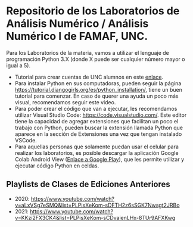 # Repositorio de los Laboratorios de Análisis Numérico / Análisis Numérico I de FAMAF, UNC.

Para los Laboratorios de la materia, vamos a utilizar el lenguaje de programación Python 3.X (donde X puede ser cualquier número mayor o igual a 5).

- Tutorial para crear cuentas de UNC alumnos en este [enlace](https://drive.google.com/file/d/11nR71cR_xZZSinTbtU7BlExpZlywc0LO/view?usp=sharing).
- Para instalar Python en sus computadoras, pueden seguir la página https://tutorial.djangogirls.org/es/python_installation/, tiene un buen tutorial para comenzar. En caso de querer una ayuda un poco más visual, recomendamos seguir este video.
- Para poder crear el código que van a ejecutar, les recomendamos utilizar Visual Studio Code: https://code.visualstudio.com/. Este editor tiene la capacidad de agregar extensiones que facilitan un poco el trabajo con Python, pueden buscar la extensión llamada Python que aparece en la sección de Extensiones una vez que tengan instalado VSCode.
- Para aquellas personas que solamente puedan usar el celular para realizar los laboratorios, es posible descargar la aplicación Google Colab Android View ([Enlace a Google Play](https://play.google.com/store/apps/details?id=com.WeDevelopinPk.colabandroidwebview)), que les permite utilizar y ejecutar código Python en celdas.

## Playlists de Clases de Ediciones Anteriores

- 2020: https://www.youtube.com/watch?v=aLxVSg7eSMQ&list=PLPisXeKom-sDFTH2z6sSGK7Nwsgt2JRBo
- 2021: https://www.youtube.com/watch?v=KKzi2FX3CK4&list=PLPisXeKom-sCDvaienLHx-8TUr9AFXKwg

